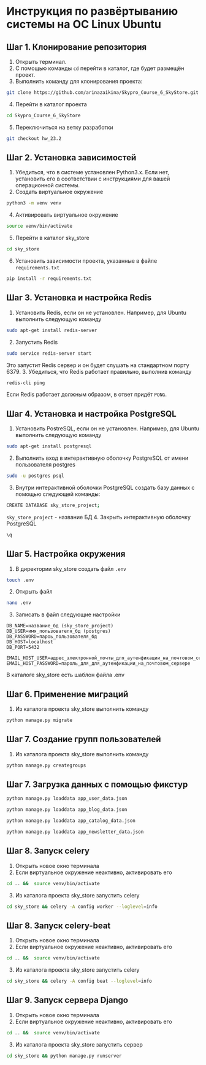 # Инструкция по развёртыванию системы на ОС Linux Ubuntu

## Шаг 1. Клонирование репозитория
1. Открыть терминал.
2. С помощью команды `cd` перейти в каталог, где будет размещён проект.
3. Выполнить команду для клонирования проекта:
```bash
git clone https://github.com/arinazaikina/Skypro_Course_6_SkyStore.git
```
4. Перейти в каталог проекта
```bash
cd Skypro_Course_6_SkyStore
```
5. Переключиться на ветку разработки
```bash
git checkout hw_23.2
```

## Шаг 2. Установка зависимостей
1. Убедиться, что в системе установлен Python3.x. 
Если нет, установить его в соответствии с инструкциями для вашей операционной системы.
2. Создать виртуальное окружение
```bash
python3 -m venv venv
```
4. Активировать виртуальное окружение
```bash
source venv/bin/activate
```
5. Перейти в каталог sky_store
```bash
cd sky_store
```
6. Установить зависимости проекта, указанные в файле `requirements.txt`
```bash
pip install -r requirements.txt
```

## Шаг 3. Установка и настройка Redis
1. Установить Redis, если он не установлен.
Например, для Ubuntu выполнить следующую команду
```bash
sudo apt-get install redis-server
```
2. Запустить Redis
```bash
sudo service redis-server start
```
Это запустит Redis сервер и он будет слушать на стандартном порту 6379.
3. Убедиться, что Redis работает правильно, выполнив команду
```bash
redis-cli ping
```
Если Redis работает должным образом, в ответ придёт `PONG`.

## Шаг 4. Установка и настройка PostgreSQL
1. Установить PostreSQL, если он не установлен.
Например, для Ubuntu выполнить следующую команду
```bash
sudo apt-get install postgresql
```
2. Выполнить вход в интерактивную оболочку PostgreSQL от имени пользователя postgres
```bash
sudo -u postgres psql
```
3. Внутри интерактивной оболочки PostgreSQL создать базу данных 
с помощью следующей команды:
```bash
CREATE DATABASE sky_store_project;
```
`sky_store_project` - название БД
4. Закрыть интерактивную оболочку PostgreSQL
```bash
\q
```

## Шаг 5. Настройка окружения
1. В директории sky_store создать файл `.env`
```bash
touch .env
```
2. Открыть файл
```bash
nano .env
```
3. Записать в файл следующие настройки
```
DB_NAME=название_бд (sky_store_project)
DB_USER=имя_пользователя_бд (postgres)
DB_PASSWORD=пароь_пользователя_бд
DB_HOST=localhost
DB_PORT=5432

EMAIL_HOST_USER=адрес_электронной_почты_для_аутенфикации_на_почтовом_сервере
EMAIL_HOST_PASSWORD=пароль_для_для_аутенфикации_на_почтовом_сервере
```
В каталоге sky_store есть шаблон файла .env

## Шаг 6. Применение миграций
1. Из каталога проекта sky_store выполнить команду
```bash
python manage.py migrate
```

## Шаг 7. Создание групп пользователей
1. Из каталога проекта sky_store выполнить команду
```bash
python manage.py creategroups
```

## Шаг 7. Загрузка данных с помощью фикстур
```bash
python manage.py loaddata app_user_data.json
```
```bash
python manage.py loaddata app_blog_data.json
```
```bash
python manage.py loaddata app_catalog_data.json
```
```bash
python manage.py loaddata app_newsletter_data.json
```

## Шаг 8. Запуск celery
1. Открыть новое окно терминала
2. Если виртуальное окружение неактивно, активировать его
```bash
cd .. &&  source venv/bin/activate
```
3. Из каталога проекта sky_store запустить celery
```bash
cd sky_store && celery -A config worker --loglevel=info
```

## Шаг 8. Запуск celery-beat
1. Открыть новое окно терминала
2. Если виртуальное окружение неактивно, активировать его
```bash
cd .. &&  source venv/bin/activate
```
3. Из каталога проекта sky_store запустить celery
```bash
cd sky_store && celery -A config beat --loglevel=info
```

## Шаг 9. Запуск сервера Django
1. Открыть новое окно терминала
2. Если виртуальное окружение неактивно, активировать его
```bash
cd .. &&  source venv/bin/activate
```
3. Из каталога проекта sky_store запустить сервер
```bash
cd sky_store && python manage.py runserver
```